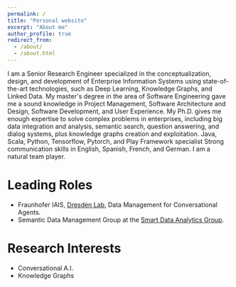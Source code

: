 ```yaml
---
permalink: /
title: "Personal website"
excerpt: "About me"
author_profile: true
redirect_from: 
  - /about/
  - /about.html
---
```


I am a Senior Research Engineer specialized in the conceptualization, design, and development of Enterprise Information Systems using state-of-the-art technologies, such as Deep Learning, Knowledge Graphs, and Linked Data. 
My master's degree in the area of Software Engineering gave me a sound knowledge in Project Management, Software Architecture and Design, Software Development, and User Experience. 
My Ph.D. gives me enough expertise to solve complex problems in enterprises, including big data integration and analysis, semantic search, question answering, and dialog systems, plus knowledge graphs creation and exploitation.
Java, Scala, Python, Tensorflow, Pytorch, and Play Framework specialist
Strong communication skills in English, Spanish, French, and German.
I am a natural team player.

# Leading Roles
  * Fraunhofer IAIS, [Dresden Lab](https://www.iais.fraunhofer.de/en/institute/dresden.html "Dresden Lab"), Data Management for Conversational Agents.
  * Semantic Data Management Group at the [Smart Data Analytics Group](https://sda.tech/ "SDA").

# Research Interests
  * Conversational A.I.
  * Knowledge Graphs



